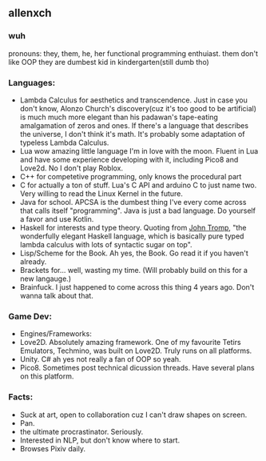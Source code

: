 ## allenxch
### wuh
pronouns: they, them, he, her
functional programming enthuiast.
them don't like OOP
they are dumbest kid in kindergarten(still dumb tho)

### Languages:
- Lambda Calculus for aesthetics and transcendence. Just in case you don't know, Alonzo Church's discovery(cuz it's too good to be artificial) is much much more elegant than his padawan's tape-eating amalgamation of zeros and ones. If there's a language that describes the universe, I don't think it's math. It's probably some adaptation of typeless Lambda Calculus. 
- Lua wow amazing little language I'm in love with the moon. Fluent in Lua and have some experience developing with it, including Pico8 and Love2d. No I don't play Roblox.
- C++ for competetive programming, only knows the procedural part
- C for actually a ton of stuff. Lua's C API and arduino C to just name two. Very willing to read the Linux Kernel in the future.
- Java for school. APCSA is the dumbest thing I've every come across that calls itself "programming". Java is just a bad language. Do yourself a favor and use Kotlin.
- Haskell for interests and type theory. Quoting from [John Tromp](http://tromp.github.io/cl/cl.html), "the wonderfully elegant Haskell language, which is basically pure typed lambda calculus with lots of syntactic sugar on top".
- Lisp/Scheme for the Book. Ah yes, the Book. Go read it if you haven't already.
- Brackets for... well, wasting my time. (Will probably build on this for a new langauge.)
- Brainfuck. I just happened to come across this thing 4 years ago. Don't wanna talk about that.

### Game Dev:
- Engines/Frameworks:
- Love2D. Absolutely amazing framework. One of my favourite Tetirs Emulators, Techmino, was built on Love2D. Truly runs on all platforms.
- Unity. C# ah yes not really a fan of OOP so yeah.
- Pico8. Sometimes post technical dicussion threads. Have several plans on this platform.

### Facts:
- Suck at art, open to collaboration cuz I can't draw shapes on screen.
- Pan.
- the ultimate procrastinator. Seriously.
- Interested in NLP, but don't know where to start.
- Browses Pixiv daily.
